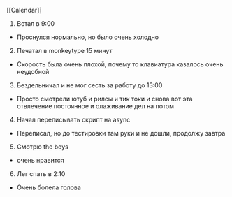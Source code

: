 [[Calendar]]
1. Встал в 9:00
- Проснулся нормально, но было очень холодно
2. Печатал в monkeytype 15 минут
- Скорость была очень плохой, почему то клавиатура казалось очень неудобной 
3. Бездельничал и не мог сесть за работу до 13:00
- Просто смотрели ютуб и рилсы и тик токи и снова вот эта отвлечение постоянное и олаживание дел на потом 
4. Начал переписывать скрипт на async
- Переписал, но до тестировки там руки и не дошли, продолжу завтра
5. Смотрю the boys
- очень нравится 
6. Лег спать в 2:10
- Очень болела голова